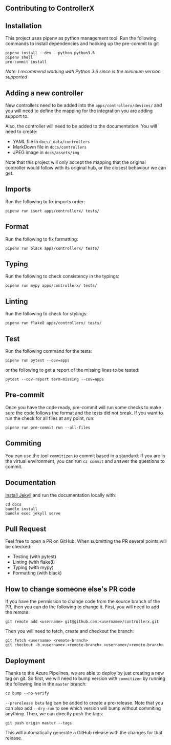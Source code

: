 ## Contributing to ControllerX

## Installation

This project uses pipenv as python management tool. Run the following commands to install dependencies and hooking up the pre-commit to git

```
pipenv install --dev --python python3.6
pipenv shell
pre-commit install
```

_Note: I recommend working with Python 3.6 since is the minimum version supported_

## Adding a new controller

New controllers need to be added into the `apps/controllerx/devices/` and you will need to define the mapping for the integration you are adding support to.

Also, the controller will need to be added to the documentation. You will need to create:
- YAML file in `docs/_data/controllers`
- MarkDown file in `docs/controllers`
- JPEG image in `docs/assets/img`

Note that this project will only accept the mapping that the original controller would follow with its original hub, or the closest behaviour we can get.

## Imports

Run the following to fix imports order:

```shell
pipenv run isort apps/controllerx/ tests/
```

## Format

Run the following to fix formatting:

```shell
pipenv run black apps/controllerx/ tests/
```

## Typing

Run the following to check consistency in the typings:

```shell
pipenv run mypy apps/controllerx/ tests/
```

## Linting

Run the following to check for stylings:

```shell
pipenv run flake8 apps/controllerx/ tests/
```

## Test

Run the following command for the tests:

```shell
pipenv run pytest --cov=apps
```

or the following to get a report of the missing lines to be tested:

```shell
pytest --cov-report term-missing --cov=apps
```

## Pre-commit

Once you have the code ready, pre-commit will run some checks to make sure the code follows the format and the tests did not break. If you want to run the check for all files at any point, run:

```shell
pipenv run pre-commit run --all-files
```

## Commiting

You can use the tool `commitizen` to commit based in a standard. If you are in the virtual environment, you can run `cz commit` and answer the questions to commit.

## Documentation

[Install Jekyll](https://jekyllrb.com/docs/) and run the documentation locally with:

```shell
cd docs
bundle install
bundle exec jekyll serve
```

## Pull Request

Feel free to open a PR on GitHub. When submitting the PR several points will be checked:

- Testing (with pytest)
- Linting (with flake8)
- Typing (with mypy)
- Formatting (with black)

## How to change someone else's PR code

If you have the permission to change code from the source branch of the PR, then you can do the following to change it. First, you will need to add the remote:

```shell
git remote add <username> git@github.com:<username>/controllerx.git
```

Then you will need to fetch, create and checkout the branch:

```shell
git fetch <username> <remote-branch>
git checkout -b <username>-<remote-branch> <username>/<remote-branch>
```

## Deployment

Thanks to the Azure Pipelines, we are able to deploy by just creating a new tag on git. So first, we will need to bump version with `commitizen` by running the following line in the `master` branch:

```shell
cz bump --no-verify
```

`--prerelease beta` tag can be added to create a pre-release. Note that you can also add `--dry-run` to see which version will bump without commiting anything. Then, we can directly push the tags:

```shell
git push origin master --tags
```

This will automatically generate a GitHub release with the changes for that release.
